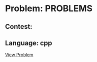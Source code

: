 # Problem: PROBLEMS

## Contest: 

## Language: cpp

[View Problem](https://www.codechef.com//problems/PROBLEMS)